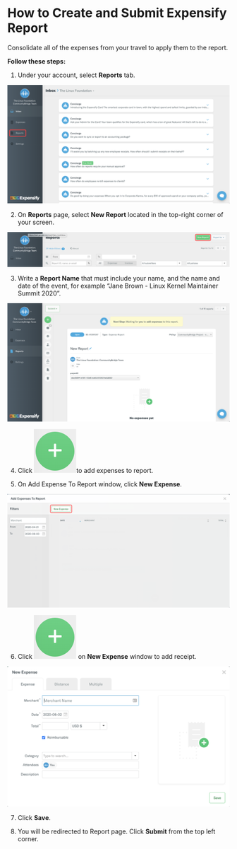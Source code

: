 # How to Create and Submit Expensify Report

Consolidate all of the expenses from your travel to apply them to the report.

**Follow these steps:**

1. Under your account, select **Reports** tab.

![](../../.gitbook/assets/expensify-reports-tab.png)

2. On **Reports** page, select **New Report** located in the top-right corner of your screen. 

![](../../.gitbook/assets/expensify-new-reports.png)

3. Write a **Report Name** that must include your name, and the name and date of the event, for example “Jane Brown - Linux Kernel Maintainer Summit 2020”.

![](../../.gitbook/assets/expensify-add-report-and-submit.png)

4. Click ![](../../.gitbook/assets/plus-icon.png)to add expenses to report.

5. On Add Expense To Report window, click **New Expense**.

![](../../.gitbook/assets/add-expense-screenshot-first-step.png)

6. Click ![](../../.gitbook/assets/plus-icon.png) on **New Expense** window to add receipt.

![](../../.gitbook/assets/create-new-expense-screenshot-second-step.png)

7. Click **Save**.

8. You will be redirected to Report page. Click **Submit** from the top left corner.

 

